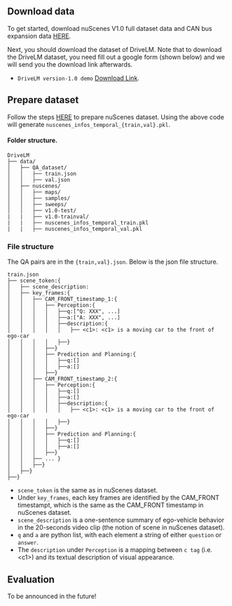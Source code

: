 ## Download data
To get started, download nuScenes V1.0 full dataset data and CAN bus expansion data [HERE](https://www.nuscenes.org/download).

Next, you should download the dataset of DriveLM. Note that to download the DriveLM dataset, you need fill out a google form (shown below) and we will send you the download link afterwards.


- `DriveLM version-1.0 demo` [Download Link](https://docs.google.com/forms/d/e/1FAIpQLSeX6CR3u-15IV-TKx2uPv1wiKjydjZ__NNW98H4nR5JZtQa2Q/viewform).
## Prepare dataset

Follow the steps [HERE](https://github.com/fundamentalvision/BEVFormer/blob/master/docs/prepare_dataset.md) to prepare nuScenes dataset. Using the above code will generate `nuscenes_infos_temporal_{train,val}.pkl`.

#### Folder structure.
```
DriveLM
├── data/
│   ├── QA_dataset/
│   │   ├── train.json
│   │   ├── val.json
│   ├── nuscenes/
│   │   ├── maps/
│   │   ├── samples/
│   │   ├── sweeps/
│   │   ├── v1.0-test/
|   |   ├── v1.0-trainval/
|   |   ├── nuscenes_infos_temporal_train.pkl
|   |   ├── nuscenes_infos_temporal_val.pkl
```


### File structure

The QA pairs are in the `{train,val}.json`. Below is the json file structure.
```
train.json
├── scene_token:{
│   ├── scene_description:
│   ├── key_frames:{
│   │   ├── CAM_FRONT_timestamp_1:{
│   │   │   ├── Perception:{
│   │   │   │   ├──q:["Q: XXX", ...]
│   │   │   │   ├──a:["A: XXX", ...]
│   │   │   │   ├──description:{
│   │   │   │   │   ├── <c1>: <c1> is a moving car to the front of ego-car
│   │   │   │   ├──}
│   │   │   ├──}
│   │   │   ├── Prediction and Planning:{
│   │   │   │   ├──q:[]
│   │   │   │   ├──a:[]
│   │   │   ├──}
│   │   ├── CAM_FRONT_timestamp_2:{
│   │   │   ├── Perception:{
│   │   │   │   ├──q:[]
│   │   │   │   ├──a:[]
│   │   │   │   ├──description:{
│   │   │   │   │   ├── <c1>: <c1> is a moving car to the front of ego-car
│   │   │   │   ├──}
│   │   │   ├──}
│   │   │   ├── Prediction and Planning:{
│   │   │   │   ├──q:[]
│   │   │   │   ├──a:[]
│   │   │   ├──}
│   │   ├── ... }
│   │   ├──}
│   ├──}
├──}
```

- `scene_token` is the same as in nuScenes dataset.
- Under `key_frames`, each key frames are identified by the CAM_FRONT timestampt, which is the same as the CAM_FRONT timestamp in nuScenes dataset.
- `scene_description` is a one-sentence summary of ego-vehicle behavior in the 20-seconds video clip (the notion of scene in nuScenes dataset).
- `q` and `a` are python list, with each element a string of either `question` or `answer`.
- The `description` under `Perception` is a mapping between `c tag` (i.e. \<c1\>) and its textual description of visual appearance.

## Evaluation

To be announced in the future!
